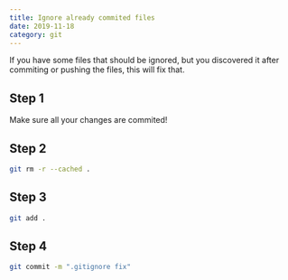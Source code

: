 ```yaml
---
title: Ignore already commited files
date: 2019-11-18
category: git
---
```


If you have some files that should be ignored, but you discovered it after commiting or pushing the files, this will fix that.

## Step 1

Make sure all your changes are commited!

## Step 2

```bash
git rm -r --cached .
```

## Step 3

```bash
git add .
```

## Step 4

```bash
git commit -m ".gitignore fix"
```
